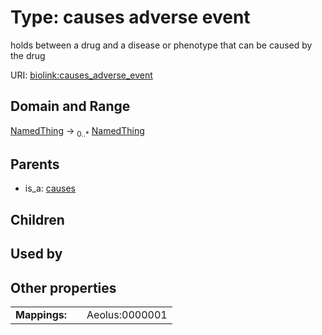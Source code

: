 
# Type: causes adverse event


holds between a drug and a disease or phenotype that can be caused by the drug

URI: [biolink:causes_adverse_event](https://w3id.org/biolink/vocab/causes_adverse_event)


## Domain and Range

[NamedThing](NamedThing.md) ->  <sub>0..*</sub> [NamedThing](NamedThing.md)

## Parents

 *  is_a: [causes](causes.md)

## Children


## Used by


## Other properties

|  |  |  |
| --- | --- | --- |
| **Mappings:** | | Aeolus:0000001 |

